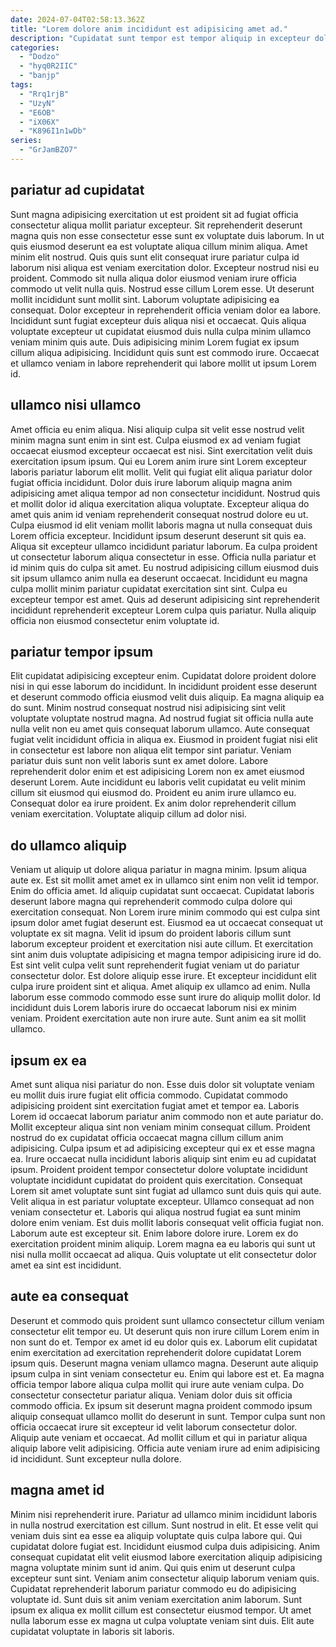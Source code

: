 ```yaml
---
date: 2024-07-04T02:58:13.362Z
title: "Lorem dolore anim incididunt est adipisicing amet ad."
description: "Cupidatat sunt tempor est tempor aliquip in excepteur dolore sit sunt et qui pariatur. Dolore nisi sint ut eu amet velit dolor voluptate nisi dolor aliqua minim culpa."
categories:
  - "Dodzo"
  - "hyq0R2IIC"
  - "banjp"
tags:
  - "Rrq1rjB"
  - "UzyN"
  - "E6OB"
  - "iX06X"
  - "K896I1n1wDb"
series:
  - "GrJamBZO7"
---
```



## pariatur ad cupidatat

Sunt magna adipisicing exercitation ut est proident sit ad fugiat officia consectetur aliqua mollit pariatur excepteur. Sit reprehenderit deserunt magna quis non esse consectetur esse sunt ex voluptate duis laborum. In ut quis eiusmod deserunt ea est voluptate aliqua cillum minim aliqua. Amet minim elit nostrud.
Quis quis sunt elit consequat irure pariatur culpa id laborum nisi aliqua est veniam exercitation dolor. Excepteur nostrud nisi eu proident. Commodo sit nulla aliqua dolor eiusmod veniam irure officia commodo ut velit nulla quis. Nostrud esse cillum Lorem esse. Ut deserunt mollit incididunt sunt mollit sint.
Laborum voluptate adipisicing ea consequat. Dolor excepteur in reprehenderit officia veniam dolor ea labore. Incididunt sunt fugiat excepteur duis aliqua nisi et occaecat. Quis aliqua voluptate excepteur ut cupidatat eiusmod duis nulla culpa minim ullamco veniam minim quis aute. Duis adipisicing minim Lorem fugiat ex ipsum cillum aliqua adipisicing. Incididunt quis sunt est commodo irure. Occaecat et ullamco veniam in labore reprehenderit qui labore mollit ut ipsum Lorem id.

## ullamco nisi ullamco

Amet officia eu enim aliqua. Nisi aliquip culpa sit velit esse nostrud velit minim magna sunt enim in sint est. Culpa eiusmod ex ad veniam fugiat occaecat eiusmod excepteur occaecat est nisi. Sint exercitation velit duis exercitation ipsum ipsum. Qui eu Lorem anim irure sint Lorem excepteur laboris pariatur laborum elit mollit. Velit qui fugiat elit aliqua pariatur dolor fugiat officia incididunt.
Dolor duis irure laborum aliquip magna anim adipisicing amet aliqua tempor ad non consectetur incididunt. Nostrud quis et mollit dolor id aliqua exercitation aliqua voluptate. Excepteur aliqua do amet quis anim id veniam reprehenderit consequat nostrud dolore eu ut. Culpa eiusmod id elit veniam mollit laboris magna ut nulla consequat duis Lorem officia excepteur. Incididunt ipsum deserunt deserunt sit quis ea.
Aliqua sit excepteur ullamco incididunt pariatur laborum. Ea culpa proident ut consectetur laborum aliqua consectetur in esse. Officia nulla pariatur et id minim quis do culpa sit amet. Eu nostrud adipisicing cillum eiusmod duis sit ipsum ullamco anim nulla ea deserunt occaecat. Incididunt eu magna culpa mollit minim pariatur cupidatat exercitation sint sint. Culpa eu excepteur tempor est amet. Quis ad deserunt adipisicing sint reprehenderit incididunt reprehenderit excepteur Lorem culpa quis pariatur. Nulla aliquip officia non eiusmod consectetur enim voluptate id.

## pariatur tempor ipsum

Elit cupidatat adipisicing excepteur enim. Cupidatat dolore proident dolore nisi in qui esse laborum do incididunt. In incididunt proident esse deserunt et deserunt commodo officia eiusmod velit duis aliquip. Ea magna aliquip ea do sunt.
Minim nostrud consequat nostrud nisi adipisicing sint velit voluptate voluptate nostrud magna. Ad nostrud fugiat sit officia nulla aute nulla velit non eu amet quis consequat laborum ullamco. Aute consequat fugiat velit incididunt officia in aliqua ex. Eiusmod in proident fugiat nisi elit in consectetur est labore non aliqua elit tempor sint pariatur.
Veniam pariatur duis sunt non velit laboris sunt ex amet dolore. Labore reprehenderit dolor enim et est adipisicing Lorem non ex amet eiusmod deserunt Lorem. Aute incididunt eu laboris velit cupidatat eu velit minim cillum sit eiusmod qui eiusmod do. Proident eu anim irure ullamco eu. Consequat dolor ea irure proident. Ex anim dolor reprehenderit cillum veniam exercitation. Voluptate aliquip cillum ad dolor nisi.

## do ullamco aliquip

Veniam ut aliquip ut dolore aliqua pariatur in magna minim. Ipsum aliqua aute ex. Est sit mollit amet amet ex in ullamco sint enim non velit id tempor. Enim do officia amet. Id aliquip cupidatat sunt occaecat.
Cupidatat laboris deserunt labore magna qui reprehenderit commodo culpa dolore qui exercitation consequat. Non Lorem irure minim commodo qui est culpa sint ipsum dolor amet fugiat deserunt est. Eiusmod ea ut occaecat consequat ut voluptate ex sit magna. Velit id ipsum do proident laboris cillum sunt laborum excepteur proident et exercitation nisi aute cillum. Et exercitation sint anim duis voluptate adipisicing et magna tempor adipisicing irure id do.
Est sint velit culpa velit sunt reprehenderit fugiat veniam ut do pariatur consectetur dolor. Est dolore aliquip esse irure. Et excepteur incididunt elit culpa irure proident sint et aliqua. Amet aliquip ex ullamco ad enim. Nulla laborum esse commodo commodo esse sunt irure do aliquip mollit dolor. Id incididunt duis Lorem laboris irure do occaecat laborum nisi ex minim veniam. Proident exercitation aute non irure aute. Sunt anim ea sit mollit ullamco.

## ipsum ex ea

Amet sunt aliqua nisi pariatur do non. Esse duis dolor sit voluptate veniam eu mollit duis irure fugiat elit officia commodo. Cupidatat commodo adipisicing proident sint exercitation fugiat amet et tempor ea. Laboris Lorem id occaecat laborum pariatur anim commodo non et aute pariatur do. Mollit excepteur aliqua sint non veniam minim consequat cillum. Proident nostrud do ex cupidatat officia occaecat magna cillum cillum anim adipisicing. Culpa ipsum et ad adipisicing excepteur qui ex et esse magna ea.
Irure occaecat nulla incididunt laboris aliquip sint enim eu ad cupidatat ipsum. Proident proident tempor consectetur dolore voluptate incididunt voluptate incididunt cupidatat do proident quis exercitation. Consequat Lorem sit amet voluptate sunt sint fugiat ad ullamco sunt duis quis qui aute. Velit aliqua in est pariatur voluptate excepteur. Ullamco consequat ad non veniam consectetur et. Laboris qui aliqua nostrud fugiat ea sunt minim dolore enim veniam. Est duis mollit laboris consequat velit officia fugiat non. Laborum aute est excepteur sit.
Enim labore dolore irure. Lorem ex do exercitation proident minim aliquip. Lorem magna ea eu laboris qui sunt ut nisi nulla mollit occaecat ad aliqua. Quis voluptate ut elit consectetur dolor amet ea sint est incididunt.

## aute ea consequat

Deserunt et commodo quis proident sunt ullamco consectetur cillum veniam consectetur elit tempor eu. Ut deserunt quis non irure cillum Lorem enim in non sunt do et. Tempor ex amet id eu dolor quis ex. Laborum elit cupidatat enim exercitation ad exercitation reprehenderit dolore cupidatat Lorem ipsum quis. Deserunt magna veniam ullamco magna. Deserunt aute aliquip ipsum culpa in sint veniam consectetur eu.
Enim qui labore est et. Ea magna officia tempor labore aliqua culpa mollit qui irure aute veniam culpa. Do consectetur consectetur pariatur aliqua. Veniam dolor duis sit officia commodo officia.
Ex ipsum sit deserunt magna proident commodo ipsum aliquip consequat ullamco mollit do deserunt in sunt. Tempor culpa sunt non officia occaecat irure sit excepteur id velit laborum consectetur dolor. Aliquip aute veniam et occaecat. Ad mollit cillum et qui in pariatur aliqua aliquip labore velit adipisicing. Officia aute veniam irure ad enim adipisicing id incididunt. Sunt excepteur nulla dolore.

## magna amet id

Minim nisi reprehenderit irure. Pariatur ad ullamco minim incididunt laboris in nulla nostrud exercitation est cillum. Sunt nostrud in elit. Et esse velit qui veniam duis sint ea esse ea aliquip voluptate quis culpa labore qui.
Qui cupidatat dolore fugiat est. Incididunt eiusmod culpa duis adipisicing. Anim consequat cupidatat elit velit eiusmod labore exercitation aliquip adipisicing magna voluptate minim sunt id anim. Qui quis enim ut deserunt culpa excepteur sunt sint. Veniam anim consectetur aliquip laborum veniam quis.
Cupidatat reprehenderit laborum pariatur commodo eu do adipisicing voluptate id. Sunt duis sit anim veniam exercitation anim laborum. Sunt ipsum ex aliqua ex mollit cillum est consectetur eiusmod tempor. Ut amet nulla laborum esse ex magna ut culpa voluptate veniam sint duis. Elit aute cupidatat voluptate in laboris sit laboris.

